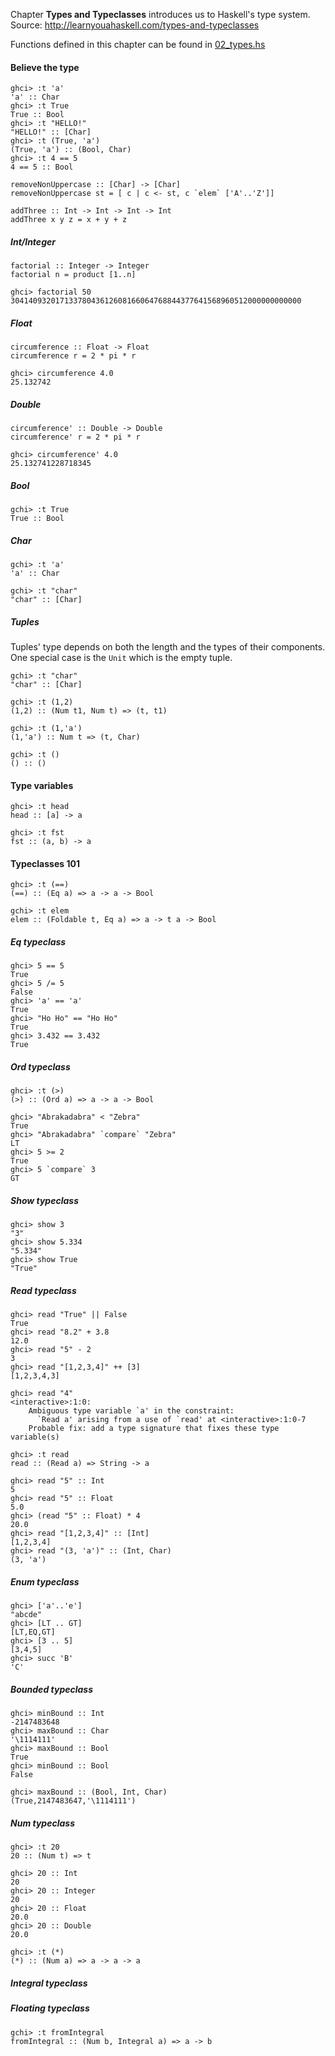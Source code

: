 Chapter **Types and Typeclasses** introduces us to Haskell's type system.<br/>
Source: http://learnyouahaskell.com/types-and-typeclasses<br/>

Functions defined in this chapter can be found in [02_types.hs](02_types.hs)

#### Believe the type
```
ghci> :t 'a'
'a' :: Char
ghci> :t True
True :: Bool
ghci> :t "HELLO!"
"HELLO!" :: [Char]
ghci> :t (True, 'a')
(True, 'a') :: (Bool, Char)
ghci> :t 4 == 5
4 == 5 :: Bool
```
```
removeNonUppercase :: [Char] -> [Char]
removeNonUppercase st = [ c | c <- st, c `elem` ['A'..'Z']] 
```
```
addThree :: Int -> Int -> Int -> Int
addThree x y z = x + y + z
```

##### Int/Integer
```
factorial :: Integer -> Integer
factorial n = product [1..n]
```
```
ghci> factorial 50
30414093201713378043612608166064768844377641568960512000000000000
```

##### Float
```
circumference :: Float -> Float
circumference r = 2 * pi * r
```
```
ghci> circumference 4.0
25.132742
```

##### Double
```
circumference' :: Double -> Double
circumference' r = 2 * pi * r
```
```
ghci> circumference' 4.0
25.132741228718345
```

##### Bool
```
gchi> :t True
True :: Bool
```

##### Char
```
gchi> :t 'a'
'a' :: Char

gchi> :t "char"
"char" :: [Char]
```

##### Tuples
Tuples' type depends on both the length and the types of their components. One special case is the `Unit` which is the empty tuple.
```
gchi> :t "char"
"char" :: [Char]

gchi> :t (1,2)
(1,2) :: (Num t1, Num t) => (t, t1)

gchi> :t (1,'a')
(1,'a') :: Num t => (t, Char)

gchi> :t ()
() :: ()
```

#### Type variables
```
ghci> :t head
head :: [a] -> a
```
```
ghci> :t fst
fst :: (a, b) -> a
```

#### Typeclasses 101
```
ghci> :t (==)
(==) :: (Eq a) => a -> a -> Bool

gchi> :t elem
elem :: (Foldable t, Eq a) => a -> t a -> Bool
```

##### Eq typeclass
```
ghci> 5 == 5
True
ghci> 5 /= 5
False
ghci> 'a' == 'a'
True
ghci> "Ho Ho" == "Ho Ho"
True
ghci> 3.432 == 3.432
True
```

##### Ord typeclass
```
ghci> :t (>)
(>) :: (Ord a) => a -> a -> Bool
```
```
ghci> "Abrakadabra" < "Zebra"
True
ghci> "Abrakadabra" `compare` "Zebra"
LT
ghci> 5 >= 2
True
ghci> 5 `compare` 3
GT
```

##### Show typeclass
```
ghci> show 3
"3"
ghci> show 5.334
"5.334"
ghci> show True
"True"
```

##### Read typeclass
```
ghci> read "True" || False
True
ghci> read "8.2" + 3.8
12.0
ghci> read "5" - 2
3
ghci> read "[1,2,3,4]" ++ [3]
[1,2,3,4,3]
```
```
ghci> read "4"
<interactive>:1:0:
    Ambiguous type variable `a' in the constraint:
      `Read a' arising from a use of `read' at <interactive>:1:0-7
    Probable fix: add a type signature that fixes these type variable(s)
```
```
ghci> :t read
read :: (Read a) => String -> a
```
```
ghci> read "5" :: Int
5
ghci> read "5" :: Float
5.0
ghci> (read "5" :: Float) * 4
20.0
ghci> read "[1,2,3,4]" :: [Int]
[1,2,3,4]
ghci> read "(3, 'a')" :: (Int, Char)
(3, 'a')
```

##### Enum typeclass
```
ghci> ['a'..'e']
"abcde"
ghci> [LT .. GT]
[LT,EQ,GT]
ghci> [3 .. 5]
[3,4,5]
ghci> succ 'B'
'C'
```

##### Bounded typeclass
```
ghci> minBound :: Int
-2147483648
ghci> maxBound :: Char
'\1114111'
ghci> maxBound :: Bool
True
ghci> minBound :: Bool
False
```
```
ghci> maxBound :: (Bool, Int, Char)
(True,2147483647,'\1114111')
```

##### Num typeclass
```
ghci> :t 20
20 :: (Num t) => t
```
```
ghci> 20 :: Int
20
ghci> 20 :: Integer
20
ghci> 20 :: Float
20.0
ghci> 20 :: Double
20.0
```
```
ghci> :t (*)
(*) :: (Num a) => a -> a -> a
```

##### Integral typeclass

##### Floating typeclass
```
gchi> :t fromIntegral
fromIntegral :: (Num b, Integral a) => a -> b
```
